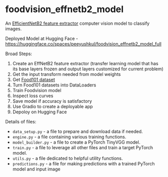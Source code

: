 # foodvision_effnetb2_model
An [EfficientNetB2 feature extractor](https://pytorch.org/vision/stable/models/generated/torchvision.models.efficientnet_b2.html#torchvision.models.efficientnet_b2) computer vision model to classify images.

Deployed Model at Hugging Face - https://huggingface.co/spaces/peeyushkul/foodvision_effnetb2_model_full

Broad Steps:
1. Create an EffNetB2 feature extractor (transfer learning model that has its base layers frozen and output layers customized for current problem)
2. Get the input transform needed from model weights
3. Get [Food101 dataset](https://pytorch.org/vision/main/generated/torchvision.datasets.Food101.html)
4. Turn Food101 datasets into DataLoaders
5. Train Foodvision model
6. Inspect loss curves
7. Save model if accuracy is satisfactory
8. Use Gradio to create a deployable app
9. Depoloy on Hugging Face

Details of files:
* `data_setup.py` - a file to prepare and download data if needed.
* `engine.py` - a file containing various training functions.
* `model_builder.py` - a file to create a PyTorch TinyVGG model.
* `train.py` - a file to leverage all other files and train a target PyTorch model.
* `utils.py` - a file dedicated to helpful utility functions.
* `predictions.py` - a file for making predictions with a trained PyTorch model and input image
